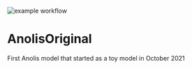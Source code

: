 ![example workflow](https://github.com/Jana17/AnolisOriginal/actions/workflows/make.yml/badge.svg)

# AnolisOriginal

 First Anolis model that started as a toy model in October 2021
